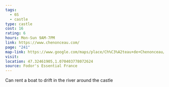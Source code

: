 ```yaml
---
tags:
  - 6S
  - castle
type: castle
cost: 16
rating: 6
hours: Mon-Sun 9AM-7PM
link: https://www.chenonceau.com/
page: "241"
map-link: https://www.google.com/maps/place/Ch%C3%A2teau+de+Chenonceau/@47.3248732,1.0677256,17z/data=!4m15!1m8!3m7!1s0x47fcb0d5d9a0a8a1:0x261259efc9ff1001!2sCh%C3%A2teau+de+Chenonceau!8m2!3d47.3248696!4d1.0703005!10e2!16zL20vMGw0Mzk!3m5!1s0x47fcb0d5d9a0a8a1:0x261259efc9ff1001!8m2!3d47.3248696!4d1.0703005!16zL20vMGw0Mzk?entry=ttu&g_ep=EgoyMDI0MDkxMS4wIKXMDSoASAFQAw%3D%3D
visit: 
location: 47.32461905,1.070403778072624
source: Fodor's Essential France
---
```

Can rent a boat to drift in the river around the castle